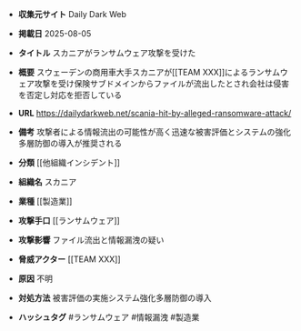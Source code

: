- **収集元サイト**
Daily Dark Web

- **掲載日**
2025-08-05

- **タイトル**
スカニアがランサムウェア攻撃を受けた

- **概要**
スウェーデンの商用車大手スカニアが[[TEAM XXX]]によるランサムウェア攻撃を受け保険サブドメインからファイルが流出したとされ会社は侵害を否定し対応を拒否している

- **URL**
https://dailydarkweb.net/scania-hit-by-alleged-ransomware-attack/

- **備考**
攻撃者による情報流出の可能性が高く迅速な被害評価とシステムの強化多層防御の導入が推奨される

- **分類**
[[他組織インシデント]]

- **組織名**
スカニア

- **業種**
[[製造業]]

- **攻撃手口**
[[ランサムウェア]]

- **攻撃影響**
ファイル流出と情報漏洩の疑い

- **脅威アクター**
[[TEAM XXX]]

- **原因**
不明

- **対処方法**
被害評価の実施システム強化多層防御の導入

- **ハッシュタグ**
#ランサムウェア #情報漏洩 #製造業
